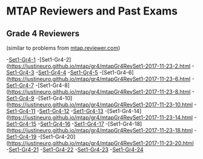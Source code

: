 # MTAP Reviewers and Past Exams
## Grade 4 Reviewers
(similar to problems from [mtap.reviewer.com](http://mtapreviewer.com/2014/02/27/grade-4-mtap-sample-problem-set-1/))

-[Set1-Gr4-1](https://justineuro.github.io/mtap/gr4/mtapGr4RevSet1-2017-11-23-1.html) 
-[Set1-Gr4-2](https://justineuro.github.io/mtap/gr4/mtapGr4RevSet1-2017-11-23-2.html
-[Set1-Gr4-3](https://justineuro.github.io/mtap/gr4/mtapGr4RevSet1-2017-11-23-3.html) 
-[Set1-Gr4-4](https://justineuro.github.io/mtap/gr4/mtapGr4RevSet1-2017-11-23-4.html) 
-[Set1-Gr4-5](https://justineuro.github.io/mtap/gr4/mtapGr4RevSet1-2017-11-23-5.html) 
-[Set1-Gr4-6](https://justineuro.github.io/mtap/gr4/mtapGr4RevSet1-2017-11-23-6.html
-[Set1-Gr4-7](https://justineuro.github.io/mtap/gr4/mtapGr4RevSet1-2017-11-23-7.html) 
-[Set1-Gr4-8](https://justineuro.github.io/mtap/gr4/mtapGr4RevSet1-2017-11-23-8.html
-[Set1-Gr4-9](https://justineuro.github.io/mtap/gr4/mtapGr4RevSet1-2017-11-23-9.html) 
-[Set1-Gr4-10](https://justineuro.github.io/mtap/gr4/mtapGr4RevSet1-2017-11-23-10.html
-[Set1-Gr4-11](https://justineuro.github.io/mtap/gr4/mtapGr4RevSet1-2017-11-23-11.html) 
-[Set1-Gr4-12](https://justineuro.github.io/mtap/gr4/mtapGr4RevSet1-2017-11-23-12.html) 
-[Set1-Gr4-13](https://justineuro.github.io/mtap/gr4/mtapGr4RevSet1-2017-11-23-13.html) 
-[Set1-Gr4-14](https://justineuro.github.io/mtap/gr4/mtapGr4RevSet1-2017-11-23-14.html
-[Set1-Gr4-15](https://justineuro.github.io/mtap/gr4/mtapGr4RevSet1-2017-11-23-15.html) 
-[Set1-Gr4-16](https://justineuro.github.io/mtap/gr4/mtapGr4RevSet1-2017-11-23-16.html) 
-[Set1-Gr4-17](https://justineuro.github.io/mtap/gr4/mtapGr4RevSet1-2017-11-23-17.html) 
-[Set1-Gr4-18](https://justineuro.github.io/mtap/gr4/mtapGr4RevSet1-2017-11-23-18.html
-[Set1-Gr4-19](https://justineuro.github.io/mtap/gr4/mtapGr4RevSet1-2017-11-23-19.html) 
-[Set1-Gr4-20](https://justineuro.github.io/mtap/gr4/mtapGr4RevSet1-2017-11-23-20.html
-[Set1-Gr4-21](https://justineuro.github.io/mtap/gr4/mtapGr4RevSet1-2017-11-23-21.html) 
-[Set1-Gr4-22](https://justineuro.github.io/mtap/gr4/mtapGr4RevSet1-2017-11-23-22.html) 
-[Set1-Gr4-23](https://justineuro.github.io/mtap/gr4/mtapGr4RevSet1-2017-11-23-23.html) 
-[Set1-Gr4-24](https://justineuro.github.io/mtap/gr4/mtapGr4RevSet1-2017-11-23-24.html
)

